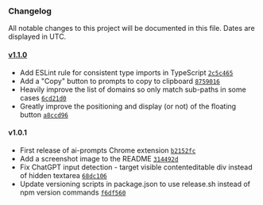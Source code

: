 ### Changelog

All notable changes to this project will be documented in this file. Dates are displayed in UTC.

#### [v1.1.0](https://github.com/flesler/ai-prompts/compare/v1.0.1...v1.1.0)

- Add ESLint rule for consistent type imports in TypeScript [`2c5c465`](https://github.com/flesler/ai-prompts/commit/2c5c465c07474822d3c82324cb6e0ba43d012694)
- Add a "Copy" button to prompts to copy to clipboard [`8759016`](https://github.com/flesler/ai-prompts/commit/8759016c59caa81b65a3ecd14ca7ae6df4887cb5)
- Heavily improve the list of domains so only match sub-paths in some cases [`6cd21d0`](https://github.com/flesler/ai-prompts/commit/6cd21d0ba1b3a2a79461e780523106ea091eeb5a)
- Greatly improve the positioning and display (or not) of the floating button [`a8ccd96`](https://github.com/flesler/ai-prompts/commit/a8ccd96b94bc2e14c1660db2a9443b839cbc17ea)

#### v1.0.1

- First release of ai-prompts Chrome extension [`b2152fc`](https://github.com/flesler/ai-prompts/commit/b2152fccff9fe97a1f533c0ac5889ee206095d33)
- Add a screenshot image to the README [`314492d`](https://github.com/flesler/ai-prompts/commit/314492d6af8103e6e9909a2ab521d419a232200b)
- Fix ChatGPT input detection - target visible contenteditable div instead of hidden textarea [`68dc106`](https://github.com/flesler/ai-prompts/commit/68dc10629b7990b894c9108cec2d8fbe5b83d4c4)
- Update versioning scripts in package.json to use release.sh instead of npm version commands [`f6df560`](https://github.com/flesler/ai-prompts/commit/f6df56062b548577083f4246ba5ebfa23670f9fa)
